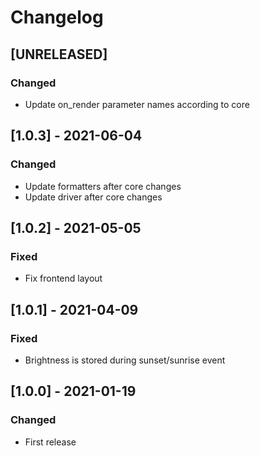 # Changelog

## [UNRELEASED]
### Changed
* Update on_render parameter names according to core

## [1.0.3] - 2021-06-04
### Changed
* Update formatters after core changes
* Update driver after core changes

## [1.0.2] - 2021-05-05
### Fixed
* Fix frontend layout

## [1.0.1] - 2021-04-09
### Fixed
* Brightness is stored during sunset/sunrise event

## [1.0.0] - 2021-01-19
### Changed
* First release



